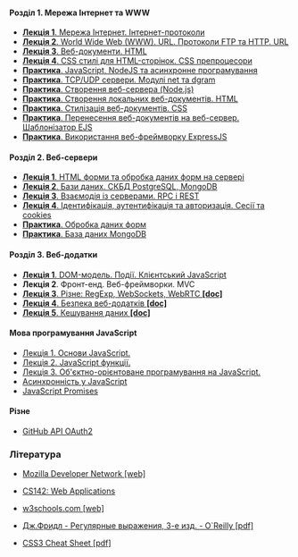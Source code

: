 #### Розділ 1. Мережа Інтернет та WWW
* [__Лекція 1__. Мережа Інтернет. Інтернет-протоколи](https://docs.google.com/document/d/1b-kMAThhYetpXmOm4a9W56UmpzobcO0E206dES1MGr8/edit?usp=sharing)
* [__Лекція 2__. World Wide Web (WWW). URL. Протоколи FTP та HTTP. URL](https://docs.google.com/document/d/1aUdlTlbHDYhhdf2gVs1j94FmBrLviKb8QLfFVxqi-0A/edit?usp=sharing)
* [__Лекція 3__. Веб-документи. HTML](https://docs.google.com/document/d/1Tv8rHao5HrPVEXb-oBW0PBNob6lxxRNrDgeYRsNXrUM/edit?usp=sharing)
* [__Лекція 4__. CSS стилі для HTML-сторінок. CSS препроцесори](https://docs.google.com/document/d/1GW0ElUPt42Ovl1N-0vdzh5Ov0Pmc_XcVVm1vh5_Om_0/edit?usp=sharing)
* [__Практика__. JavaScript, NodeJS та асинхронне програмування](https://docs.google.com/document/d/1rube_UiA7ORdPwocy1gh393GkjAjncSVvwXeCA-GmIw/edit?usp=sharing)
* [__Практика__. TCP/UDP сервери. Модулі net та dgram](https://docs.google.com/document/d/1mld2i2IOzibbQfRr7puVZnyphCHn0UK3egm39uZFKEg/edit?usp=sharing)
* [__Практика__. Створення веб-сервера (Node.js)](https://docs.google.com/document/d/1VudR5m8HZ9S7RMNT3ge9b8hED8Lchx-OdPRVPY5gUK8/edit?usp=sharing)
* [__Практика__. Створення локальних веб-документів. HTML](https://docs.google.com/document/d/1SfcG2e1EjjhKd4cuurEgtgq8J4eb07eOfD4jVn-zYXI/edit?usp=sharing)
* [__Практика__. Стилізація веб-документів. CSS](https://docs.google.com/document/d/1v4kIemN3qgGfmeOXYWrJ3kmvqa0OIXCXR5XigcTx010/edit?usp=sharing)
* [__Практика__. Перенесення веб-документів на веб-сервер. Шаблонізатор EJS](https://docs.google.com/document/d/1iki7n8Lv6vigWvxzIH4Q9WfCG2VD2tLbN-3SW1xD1wo/edit?usp=sharing)
* [__Практика__. Використання веб-фреймворку ExpressJS](https://docs.google.com/document/d/1UeVu_m42o9gMfahnI9J8rqP1X12hMahNXrBKtf763Ro/edit?usp=sharing)

#### Розділ 2. Веб-сервери
* [__Лекція 1__. HTML форми та обробка даних форм на сервері](https://docs.google.com/document/d/1v4XTd-GjySxMYO9bJe5r1qvbp1Ar6aoYdr0XM4vDfQ4/edit?usp=sharing)
* [__Лекція 2__. Бази даних. СКБД PostgreSQL, MongoDB](https://docs.google.com/document/d/1eUSkjpnFdsBIcmFfr3VuYU5NYDZWcWqJcokqozLJNHk/edit?usp=sharing)
* [__Лекція 3__. Взаємодія із серверами. RPC i REST](https://docs.google.com/document/d/1itXB78R5S8LMTUG3iAeDROSuB01IalxLV_Woe8Ufezc/edit?usp=sharing)
* [__Лекція 4__. Ідентифікація, аутентифікація та авторизація. Сесії та cookies](https://docs.google.com/document/d/1FtMf7wM4i6hvHKhlGk9pOVhubPaJ1q0lRzw7eSJ6Now/edit?usp=sharing)
* [__Практика__. Обробка даних форм](https://docs.google.com/document/d/161QGwC2GwhoXnf11kC83CY4vZ7t0FaoKj5keog3AObA/edit?usp=sharing)
* [__Практика__. База даних MongoDB](https://docs.google.com/document/d/1Oy6_hV-YEjYZOxlqWqR5SseA1CC6goMkzZ2qpdxDCQM/edit?usp=sharing)

#### Розділ 3. Веб-додатки
* [__Лекція 1__. DOM-модель. Події. Клієнтський JavaScript](https://docs.google.com/document/d/1mIldGzuvFkXogoe8Y-nOXhJxcXXkmFcXeO9jFhLW42Y/edit?usp=sharing)
* __Лекція 2__. Фронт-енд. Веб-фреймворки. MVC 
* [__Лекція 3__. Різне: RegExp, WebSockets, WebRTC __[doc]__](https://docs.google.com/document/d/1ELrOLdMG0wKgKKzx2YngUsayla6fhqH_879QLdpc27k/edit?usp=sharing)
* [__Лекція 4__. Безпека веб-додатків __[doc]__](https://docs.google.com/document/d/1OiSVXT9-vU5WYfR-ECPRxPHJnn9moi9u80kptfIhRyE/edit?usp=sharing)
* [__Лекція 5__. Кешування даних __[doc]__](https://docs.google.com/document/d/19t3JmKHsdtKV8HYWPPLw_804qeRxpST493L-azXjOjs/edit?usp=sharing)

#### Мова програмування **JavaScript**
* [Лекція 1. Основи JavaScript.](https://docs.google.com/document/d/1w26wGUTvzBC9bLhoNEfjV4RJPTJ6nlYL6ue3Hc8NKD4/edit?usp=sharing)
* [Лекція 2. JavaScript функції.](https://docs.google.com/document/d/1YCbH5xZuIL4F0R_0ZSNdm5FlMLqpXv2WnfVgUApD3ic/edit?usp=sharing)
* [Лекція 3. Об'єктно-орієнтоване програмування на JavaScript.](https://docs.google.com/document/d/17WC2xmCFv9TdOAKvDK0ETcR-bYsk22i1m9aCRZFYARQ/edit?usp=sharing)
* [Асинхронність у JavaScript](https://github.com/PublicHadyniak/webprogbase/wiki/%D0%90%D1%81%D0%B8%D0%BD%D1%85%D1%80%D0%BE%D0%BD%D0%BD%D1%96%D1%81%D1%82%D1%8C-%D1%83-JavaScript)
* [JavaScript Promises](https://github.com/PublicHadyniak/webprogbase/wiki/JavaScript-Promises)

#### Різне
* [GitHub API OAuth2][github-oauth]

### Література
* [Mozilla Developer Network [web]][book-mdn]
* [CS142: Web Applications][cs142]
* [w3schools.com [web]](http://www.w3schools.com/)
* [Дж.Фридл - Регулярные выражения, 3-е изд. - O`Reilly [pdf]][book-regex]
* [CSS3 Cheat Sheet [pdf]][book-css-sheet]

  [book-regex]: https://drive.google.com/open?id=0B2DT7H96sv8fTWxwRktTYTdIdEE
  [book-mdn]: https://developer.mozilla.org/en-US/
  [book-css-sheet]: http://media.mediatemple.netdna-cdn.com/wp-content/uploads/images/css3-cheat-sheet/css3-cheat-sheet.pdf
  [python1]: https://docs.google.com/document/d/1T3bio3l5GGc9-4XBGFstfcj8i67MfFygu-bYqvB0haU/edit?usp=sharing
  [github-oauth]: https://docs.google.com/document/d/11BCmzX_n2PqQIUvFN_nAUN31lWw_3s0LBi7-tHu_FoM/edit?usp=sharing
  [cs142]: http://web.stanford.edu/class/cs142/
